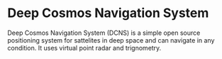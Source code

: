 # Deep Cosmos Navigation System
Deep Cosmos Navigation System (DCNS) is a simple open source positioning system for sattelites in deep space and can navigate in any condition. It uses virtual point radar and trignometry.

